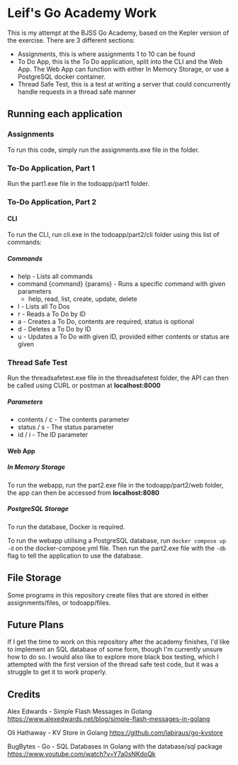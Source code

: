 # Leif's Go Academy Work
This is my attempt at the BJSS Go Academy, based on the Kepler version of the exercise.
There are 3 different sections:
- Assignments, this is where assignments 1 to 10 can be found
- To Do App, this is the To Do application, split into the CLI and the Web App. The Web App can function with either In Memory Storage, or use a PostgreSQL docker container.
- Thread Safe Test, this is a test at writing a server that could concurrently handle requests in a thread safe manner

## Running each application
### Assignments
To run this code, simply run the assignments.exe file in the folder.
### To-Do Application, Part 1
Run the part1.exe file in the todoapp/part1 folder.
### To-Do Application, Part 2
#### CLI
To run the CLI, run cli.exe in the todoapp/part2/cli folder using this list of commands:
##### Commands
- help - Lists all commands
- command {command} {params} - Runs a specific command with given parameters
    - help, read, list, create, update, delete
- l - Lists all To Dos
- r - Reads a To Do by ID
- a - Creates a To Do, contents are required, status is optional
- d - Deletes a To Do by ID
- u - Updates a To Do with given ID, provided either contents or status are given
### Thread Safe Test
Run the threadsafetest.exe file in the threadsafetest folder, the API can then be called using CURL or postman at <b>localhost:8000</b>

##### Parameters
- contents / c - The contents parameter
- status / s - The status parameter
- id / i - The ID parameter
#### Web App
##### In Memory Storage
To run the webapp, run the part2.exe file in the todoapp/part2/web folder, the app can then be accessed from <b>localhost:8080</b>
##### PostgreSQL Storage
To run the database, Docker is required.

To run the webapp utilising a PostgreSQL database, run ```docker compose up -d``` on the docker-compose.yml file. Then run the part2.exe file with the ```-db``` flag to tell the application to use the database.

## File Storage
Some programs in this repository create files that are stored in either assignments/files, or todoapp/files.

## Future Plans
If I get the time to work on this repository after the academy finishes, I'd like to implement an SQL database of some form, though I'm currently unsure how to do so.
I would also like to explore more black box testing, which I attempted with the first version of the thread safe test code, but it was a struggle to get it to work properly.

## Credits
Alex Edwards - Simple Flash Messages in Golang
https://www.alexedwards.net/blog/simple-flash-messages-in-golang

Oli Hathaway - KV Store in Golang
https://github.com/labiraus/go-kvstore

BugBytes - Go - SQL Databases in Golang with the database/sql package
https://www.youtube.com/watch?v=Y7a0sNKdoQk